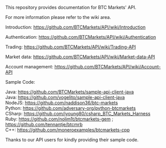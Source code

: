 
This repository provides documentation for BTC Markets' API. 

For more information please refer to the wiki area.  

Introduction:
https://github.com/BTCMarkets/API/wiki/Introduction


Authentication:
https://github.com/BTCMarkets/API/wiki/Authentication


Trading:
https://github.com/BTCMarkets/API/wiki/Trading-API


Market data:
https://github.com/BTCMarkets/API/wiki/Market-data-API
 

Account management:
https://github.com/BTCMarkets/API/wiki/Account-API


Sample Code:

Java: https://github.com/BTCMarkets/sample-api-client-java<br />
Java: https://github.com/vogelito/sample-api-client-java<br />
NodeJS: https://github.com/naddison36/btc-markets<br />
Python: https://github.com/adversary-org/python-btcmarkets<br />
CSharp: https://github.com/jyoung80/csharp_BTC_Markets_Harness<br />
Ruby: https://github.com/nolim1t/btcmarkets-gem ; https://github.com/tennantje/btcmrb <br />
C++: https://github.com/moneroexamples/btcmarkets-cpp

Thanks to our API users for kindly providing their sample code. 
